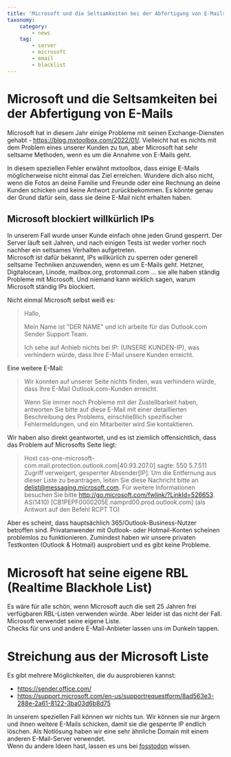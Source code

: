 ```yaml
---
title: 'Microsoft und die Seltsamkeiten bei der Abfertigung von E-Mails'
taxonomy:
    category:
        - news
    tag:
        - server
        - microsoft
        - email
        - blacklist
---
```


# Microsoft und die Seltsamkeiten bei der Abfertigung von E-Mails

Microsoft hat in diesem Jahr einige Probleme mit seinen Exchange-Diensten gehabt - https://blog.mxtoolbox.com/2022/01/. Vielleicht hat es nichts mit dem Problem eines unserer Kunden zu tun, aber Microsoft hat sehr seltsame Methoden, wenn es um die Annahme von E-Mails geht. 

In diesem speziellen Fehler erwähnt mxtoolbox, dass einige E-Mails möglicherweise nicht einmal das Ziel erreichen. Wundere dich also nicht, wenn die Fotos an deine Familie und Freunde oder eine Rechnung an deine Kunden schicken und keine Antwort zurückbekommen. Es könnte genau der Grund dafür sein, dass sie deine E-Mail nicht erhalten haben.


## Microsoft blockiert willkürlich IPs

In unserem Fall wurde unser Kunde einfach ohne jeden Grund gesperrt. Der Server läuft seit Jahren, und nach einigen Tests ist weder vorher noch nachher ein seltsames Verhalten aufgetreten.  
Microsoft ist dafür bekannt, IPs willkürlich zu sperren oder generell seltsame Techniken anzuwenden, wenn es um E-Mails geht. Hetzner, Digitalocean, Linode, mailbox.org, protonmail.com ... sie alle haben ständig Probleme mit Microsoft. Und niemand kann wirklich sagen, warum Microsoft ständig IPs blockiert.

Nicht einmal Microsoft selbst weiß es:

> Hallo,
>
> Mein Name ist "DER NAME" und ich arbeite für das Outlook.com Sender Support Team.
>
> Ich sehe auf Anhieb nichts bei IP: (UNSERE KUNDEN-IP), was verhindern würde, dass Ihre E-Mail unsere Kunden erreicht. 


Eine weitere E-Mail:

> Wir konnten auf unserer Seite nichts finden, was verhindern würde, dass Ihre E-Mail Outlook.com-Kunden erreicht.
>
> Wenn Sie immer noch Probleme mit der Zustellbarkeit haben, antworten Sie bitte auf diese E-Mail mit einer detaillierten Beschreibung des Problems, einschließlich spezifischer Fehlermeldungen, und ein Mitarbeiter wird Sie kontaktieren.

Wir haben also direkt geantwortet, und es ist ziemlich offensichtlich, dass das Problem auf Microsofts Seite liegt:

> Host
    css-one-microsoft-com.mail.protection.outlook.com[40.93.207.0] sagte: 550
    5.7.511 Zugriff verweigert, gesperrter Absender[IP]. Um die Entfernung
    aus dieser Liste zu beantragen, leiten Sie diese Nachricht bitte an
    delist@messaging.microsoft.com. Für weitere Informationen besuchen Sie bitte
    http://go.microsoft.com/fwlink/?LinkId=526653. AS(1410)
    [CB1PEPF0000205E.namprd00.prod.outlook.com] (als Antwort auf den Befehl RCPT TO)

Aber es scheint, dass hauptsächlich 365/Outlook-Business-Nutzer betroffen sind. Privatanwender mit Outlook- oder Hotmail-Konten scheinen problemlos zu funktionieren. Zumindest haben wir unsere privaten Testkonten (Outlook & Hotmail) ausprobiert und es gibt keine Probleme.  


# Microsoft hat seine eigene RBL (Realtime Blackhole List)

Es wäre für alle schön, wenn Microsoft auch die seit 25 Jahren frei verfügbaren RBL-Listen verwenden würde. Aber leider ist das nicht der Fall. Microsoft verwendet seine eigene Liste.  
Checks für uns und andere E-Mail-Anbieter lassen uns im Dunkeln tappen. 


# Streichung aus der Microsoft Liste

Es gibt mehrere Möglichkeiten, die du ausprobieren kannst:

- https://sender.office.com/
- https://support.microsoft.com/en-us/supportrequestform/8ad563e3-288e-2a61-8122-3ba03d6b8d75

In unserem speziellen Fall können wir nichts tun. Wir können sie nur ärgern und ihnen weitere E-Mails schicken, damit sie die gesperrte IP endlich löschen. Als Notlösung haben wir eine sehr ähnliche Domain mit einem anderen E-Mail-Server verwendet.   
Wenn du andere Ideen hast, lassen es uns bei [fosstodon](https://fosstodon.org/web/@techsaviours/107625303213896654) wissen.